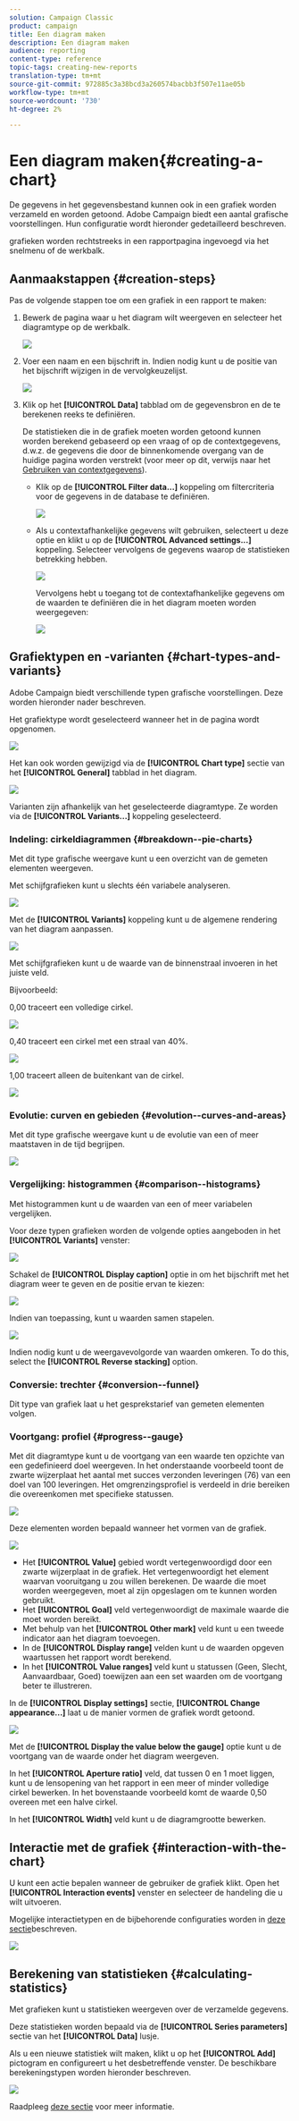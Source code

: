 ```yaml
---
solution: Campaign Classic
product: campaign
title: Een diagram maken
description: Een diagram maken
audience: reporting
content-type: reference
topic-tags: creating-new-reports
translation-type: tm+mt
source-git-commit: 972885c3a38bcd3a260574bacbb3f507e11ae05b
workflow-type: tm+mt
source-wordcount: '730'
ht-degree: 2%

---
```



# Een diagram maken{#creating-a-chart}

De gegevens in het gegevensbestand kunnen ook in een grafiek worden verzameld en worden getoond. Adobe Campaign biedt een aantal grafische voorstellingen. Hun configuratie wordt hieronder gedetailleerd beschreven.

grafieken worden rechtstreeks in een rapportpagina ingevoegd via het snelmenu of de werkbalk.

## Aanmaakstappen {#creation-steps}

Pas de volgende stappen toe om een grafiek in een rapport te maken:

1. Bewerk de pagina waar u het diagram wilt weergeven en selecteer het diagramtype op de werkbalk.

   ![](assets/s_advuser_report_page_activity_04.png)

1. Voer een naam en een bijschrift in. Indien nodig kunt u de positie van het bijschrift wijzigen in de vervolgkeuzelijst.

   ![](assets/s_ncs_advuser_report_wizard_018.png)

1. Klik op het **[!UICONTROL Data]** tabblad om de gegevensbron en de te berekenen reeks te definiëren.

   De statistieken die in de grafiek moeten worden getoond kunnen worden berekend gebaseerd op een vraag of op de contextgegevens, d.w.z. de gegevens die door de binnenkomende overgang van de huidige pagina worden verstrekt (voor meer op dit, verwijs naar het [Gebruiken van contextgegevens](../../reporting/using/using-the-context.md#using-context-data)).

   * Klik op de **[!UICONTROL Filter data...]** koppeling om filtercriteria voor de gegevens in de database te definiëren.

      ![](assets/reporting_graph_add_filter.png)

   * Als u contextafhankelijke gegevens wilt gebruiken, selecteert u deze optie en klikt u op de **[!UICONTROL Advanced settings...]** koppeling. Selecteer vervolgens de gegevens waarop de statistieken betrekking hebben.

      ![](assets/reporting_graph_from_context.png)

      Vervolgens hebt u toegang tot de contextafhankelijke gegevens om de waarden te definiëren die in het diagram moeten worden weergegeven:

      ![](assets/reporting_graph_select-from_context.png)

## Grafiektypen en -varianten {#chart-types-and-variants}

Adobe Campaign biedt verschillende typen grafische voorstellingen. Deze worden hieronder nader beschreven.

Het grafiektype wordt geselecteerd wanneer het in de pagina wordt opgenomen.

![](assets/s_advuser_report_page_activity_04.png)

Het kan ook worden gewijzigd via de **[!UICONTROL Chart type]** sectie van het **[!UICONTROL General]** tabblad in het diagram.

![](assets/reporting_change_graph_type.png)

Varianten zijn afhankelijk van het geselecteerde diagramtype. Ze worden via de **[!UICONTROL Variants...]** koppeling geselecteerd.

### Indeling: cirkeldiagrammen {#breakdown--pie-charts}

Met dit type grafische weergave kunt u een overzicht van de gemeten elementen weergeven.

Met schijfgrafieken kunt u slechts één variabele analyseren.

![](assets/reporting_graph_type_sector_1.png)

Met de **[!UICONTROL Variants]** koppeling kunt u de algemene rendering van het diagram aanpassen.

![](assets/reporting_graph_type_sector_2.png)

Met schijfgrafieken kunt u de waarde van de binnenstraal invoeren in het juiste veld.

Bijvoorbeeld:

0,00 traceert een volledige cirkel.

![](assets/s_ncs_advuser_report_sector_exple1.png)

0,40 traceert een cirkel met een straal van 40%.

![](assets/s_ncs_advuser_report_sector_exple2.png)

1,00 traceert alleen de buitenkant van de cirkel.

![](assets/s_ncs_advuser_report_sector_exple3.png)

### Evolutie: curven en gebieden {#evolution--curves-and-areas}

Met dit type grafische weergave kunt u de evolutie van een of meer maatstaven in de tijd begrijpen.

![](assets/reporting_graph_type_curve.png)

### Vergelijking: histogrammen {#comparison--histograms}

Met histogrammen kunt u de waarden van een of meer variabelen vergelijken.

Voor deze typen grafieken worden de volgende opties aangeboden in het **[!UICONTROL Variants]** venster:

![](assets/reporting_select_graph_var.png)

Schakel de **[!UICONTROL Display caption]** optie in om het bijschrift met het diagram weer te geven en de positie ervan te kiezen:

![](assets/reporting_select_graph_legend.png)

Indien van toepassing, kunt u waarden samen stapelen.

![](assets/reporting_graph_type_histo.png)

Indien nodig kunt u de weergavevolgorde van waarden omkeren. To do this, select the **[!UICONTROL Reverse stacking]** option.

### Conversie: trechter {#conversion--funnel}

Dit type van grafiek laat u het gesprekstarief van gemeten elementen volgen.

### Voortgang: profiel {#progress--gauge}

Met dit diagramtype kunt u de voortgang van een waarde ten opzichte van een gedefinieerd doel weergeven. In het onderstaande voorbeeld toont de zwarte wijzerplaat het aantal met succes verzonden leveringen (76) van een doel van 100 leveringen. Het omgrenzingsprofiel is verdeeld in drie bereiken die overeenkomen met specifieke statussen.

![](assets/reporting_graph_type_gauge.png)

Deze elementen worden bepaald wanneer het vormen van de grafiek.

![](assets/reporting_graph_type_gauge1.png)

* Het **[!UICONTROL Value]** gebied wordt vertegenwoordigd door een zwarte wijzerplaat in de grafiek. Het vertegenwoordigt het element waarvan vooruitgang u zou willen berekenen. De waarde die moet worden weergegeven, moet al zijn opgeslagen om te kunnen worden gebruikt.
* Het **[!UICONTROL Goal]** veld vertegenwoordigt de maximale waarde die moet worden bereikt.
* Met behulp van het **[!UICONTROL Other mark]** veld kunt u een tweede indicator aan het diagram toevoegen.
* In de **[!UICONTROL Display range]** velden kunt u de waarden opgeven waartussen het rapport wordt berekend.
* In het **[!UICONTROL Value ranges]** veld kunt u statussen (Geen, Slecht, Aanvaardbaar, Goed) toewijzen aan een set waarden om de voortgang beter te illustreren.

In de **[!UICONTROL Display settings]** sectie, **[!UICONTROL Change appearance...]** laat u de manier vormen de grafiek wordt getoond.

![](assets/reporting_graph_type_gauge2.png)

Met de **[!UICONTROL Display the value below the gauge]** optie kunt u de voortgang van de waarde onder het diagram weergeven.

In het **[!UICONTROL Aperture ratio]** veld, dat tussen 0 en 1 moet liggen, kunt u de lensopening van het rapport in een meer of minder volledige cirkel bewerken. In het bovenstaande voorbeeld komt de waarde 0,50 overeen met een halve cirkel.

In het **[!UICONTROL Width]** veld kunt u de diagramgrootte bewerken.

## Interactie met de grafiek {#interaction-with-the-chart}

U kunt een actie bepalen wanneer de gebruiker de grafiek klikt. Open het **[!UICONTROL Interaction events]** venster en selecteer de handeling die u wilt uitvoeren.

Mogelijke interactietypen en de bijbehorende configuraties worden in [deze sectie](../../web/using/static-elements-in-a-web-form.md#inserting-html-content)beschreven.

![](assets/s_ncs_advuser_report_wizard_017.png)

## Berekening van statistieken {#calculating-statistics}

Met grafieken kunt u statistieken weergeven over de verzamelde gegevens.

Deze statistieken worden bepaald via de **[!UICONTROL Series parameters]** sectie van het **[!UICONTROL Data]** lusje.

Als u een nieuwe statistiek wilt maken, klikt u op het **[!UICONTROL Add]** pictogram en configureert u het desbetreffende venster. De beschikbare berekeningstypen worden hieronder beschreven.

![](assets/reporting_add_statistics.png)

Raadpleeg [deze sectie](../../reporting/using/using-the-descriptive-analysis-wizard.md#statistics-calculation) voor meer informatie.
